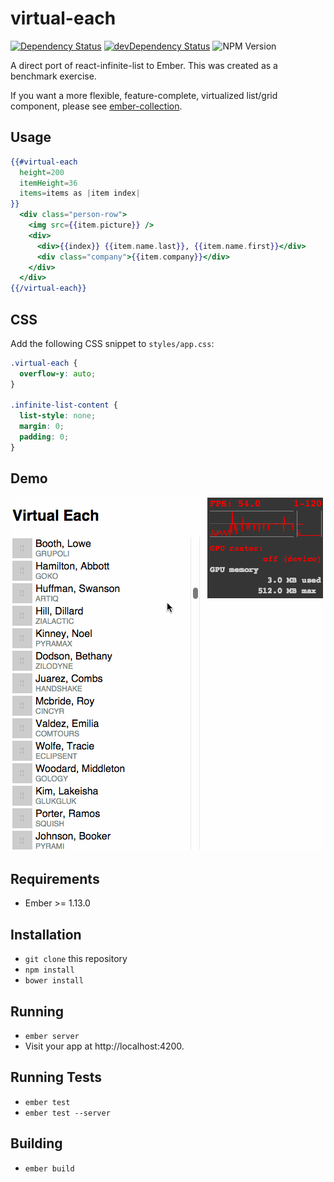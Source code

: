 # virtual-each

[![Dependency Status](https://david-dm.org/jasonmit/virtual-each.svg)](https://david-dm.org/jasonmit/virtual-each)
[![devDependency Status](https://david-dm.org/jasonmit/virtual-each/dev-status.svg)](https://david-dm.org/jasonmit/virtual-each#info=devDependencies)
![NPM Version](https://img.shields.io/npm/v/virtual-each.svg)

A direct port of react-infinite-list to Ember.  This was created as a benchmark exercise.

If you want a more flexible, feature-complete, virtualized list/grid component, please see [ember-collection](https://github.com/emberjs/ember-collection).

## Usage

```hbs
{{#virtual-each
  height=200
  itemHeight=36
  items=items as |item index|
}}
  <div class="person-row">
    <img src={{item.picture}} />
    <div>
      <div>{{index}} {{item.name.last}}, {{item.name.first}}</div>
      <div class="company">{{item.company}}</div>
    </div>
  </div>
{{/virtual-each}}
```

## CSS

Add the following CSS snippet to `styles/app.css`:

```css
.virtual-each {
  overflow-y: auto;
}

.infinite-list-content {
  list-style: none;
  margin: 0;
  padding: 0;
}
```

## Demo

![](images/screencast.gif)

## Requirements

* Ember >= 1.13.0

## Installation

* `git clone` this repository
* `npm install`
* `bower install`

## Running

* `ember server`
* Visit your app at http://localhost:4200.

## Running Tests

* `ember test`
* `ember test --server`

## Building

* `ember build`
